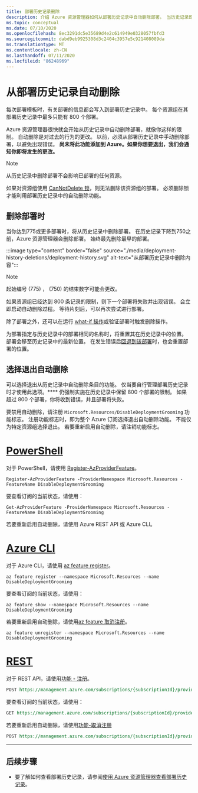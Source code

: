 ```yaml
---
title: 部署历史记录删除
description: 介绍 Azure 资源管理器如何从部署历史记录中自动删除部署。 当历史记录即将超过限制（800 条）时，将删除部署。
ms.topic: conceptual
ms.date: 07/10/2020
ms.openlocfilehash: 8ec3291dc5e35689d4e2c614949e0328057fbfd3
ms.sourcegitcommit: dabd9eb9925308d3c2404c3957e5c921408089da
ms.translationtype: MT
ms.contentlocale: zh-CN
ms.lasthandoff: 07/11/2020
ms.locfileid: "86248969"
---
```

# <a name="automatic-deletions-from-deployment-history"></a>从部署历史记录自动删除

每次部署模板时，有关部署的信息都会写入到部署历史记录中。 每个资源组在其部署历史记录中最多只能有 800 个部署。

Azure 资源管理器很快就会开始从历史记录中自动删除部署，就像你这样的限制。 自动删除是对过去的行为的更改。 以前，必须从部署历史记录中手动删除部署，以避免出现错误。 **尚未将此功能添加到 Azure。如果你想要退出，我们会通知你即将发生的更改。**

> [!NOTE]
> 从历史记录中删除部署不会影响已部署的任何资源。
>
> 如果对资源组使用 [CanNotDelete 锁](../management/lock-resources.md)，则无法删除该资源组的部署。 必须删除锁才能利用部署历史记录中的自动删除功能。

## <a name="when-deployments-are-deleted"></a>删除部署时

当你达到775或更多部署时，将从历史记录中删除部署。 在历史记录下降到750之前，Azure 资源管理器会删除部署。 始终最先删除最早的部署。

:::image type="content" border="false" source="./media/deployment-history-deletions/deployment-history.svg" alt-text="从部署历史记录中删除内容":::

> [!NOTE]
> 起始编号 (775) ， (750) 的结束数字可能会更改。
>
> 如果资源组已经达到 800 条记录的限制，则下一个部署将失败并出现错误。 会立即启动自动删除过程。 等待片刻后，可以再次尝试进行部署。

除了部署之外，还可以在运行 [what-if 操作](template-deploy-what-if.md)或验证部署时触发删除操作。

为部署指定与历史记录中的部署相同的名称时，将重置其在历史记录中的位置。 部署会移至历史记录中的最新位置。 在发生错误后[回退到该部署](rollback-on-error.md)时，也会重置部署的位置。

## <a name="opt-out-of-automatic-deletions"></a>选择退出自动删除

可以选择退出从历史记录中自动删除条目的功能。 仅当要自行管理部署历史记录时才使用此选项。**** 仍强制实施在历史记录中保留 800 个部署的限制。 如果超过 800 个部署，你将收到错误，并且部署将失败。

要禁用自动删除，请注册 `Microsoft.Resources/DisableDeploymentGrooming` 功能标志。 注册功能标志时，即为整个 Azure 订阅选择退出自动删除功能。 不能仅为特定资源组选择退出。 若要重新启用自动删除，请注销功能标志。

# <a name="powershell"></a>[PowerShell](#tab/azure-powershell)

对于 PowerShell，请使用 [Register-AzProviderFeature](/powershell/module/az.resources/Register-AzProviderFeature)。

```azurepowershell-interactive
Register-AzProviderFeature -ProviderNamespace Microsoft.Resources -FeatureName DisableDeploymentGrooming
```

要查看订阅的当前状态，请使用：

```azurepowershell-interactive
Get-AzProviderFeature -ProviderNamespace Microsoft.Resources -FeatureName DisableDeploymentGrooming
```

若要重新启用自动删除，请使用 Azure REST API 或 Azure CLI。

# <a name="azure-cli"></a>[Azure CLI](#tab/azure-cli)

对于 Azure CLI，请使用 [az feature register](/cli/azure/feature#az-feature-register)。

```azurecli-interactive
az feature register --namespace Microsoft.Resources --name DisableDeploymentGrooming
```

要查看订阅的当前状态，请使用：

```azurecli-interactive
az feature show --namespace Microsoft.Resources --name DisableDeploymentGrooming
```

若要重新启用自动删除，请使用[az feature 取消注册](/cli/azure/feature#az-feature-unregister)。

```azurecli-interactive
az feature unregister --namespace Microsoft.Resources --name DisableDeploymentGrooming
```

# <a name="rest"></a>[REST](#tab/rest)

对于 REST API，请使用[功能 - 注册](/rest/api/resources/features/register)。

```rest
POST https://management.azure.com/subscriptions/{subscriptionId}/providers/Microsoft.Features/providers/Microsoft.Resources/features/DisableDeploymentGrooming/register?api-version=2015-12-01
```

要查看订阅的当前状态，请使用：

```rest
GET https://management.azure.com/subscriptions/{subscriptionId}/providers/Microsoft.Features/providers/Microsoft.Resources/features/DisableDeploymentGrooming/register?api-version=2015-12-01
```

若要重新启用自动删除，请使用[功能-取消注册](/rest/api/resources/features/unregister)

```rest
POST https://management.azure.com/subscriptions/{subscriptionId}/providers/Microsoft.Features/providers/Microsoft.Resources/features/DisableDeploymentGrooming/unregister?api-version=2015-12-01
```

---

## <a name="next-steps"></a>后续步骤

* 要了解如何查看部署历史记录，请参阅[使用 Azure 资源管理器查看部署历史记录](deployment-history.md)。
